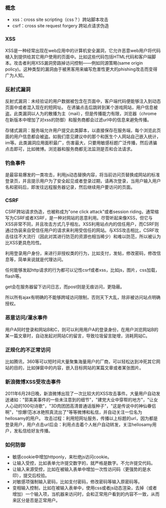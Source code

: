 ### 概念

* xss：cross site scripting（css？）跨站脚本攻击
* csrf：cross site request forgery 跨站点请求伪造

### XSS

XSS是一种经常出现在web应用中的计算机安全漏洞，它允许恶意web用户将代码植入到提供给其它用户使用的页面中。比如这些代码包括HTML代码和客户端脚本。攻击者利用XSS漏洞旁路掉访问控制——例如同源策略(same origin policy)。这种类型的漏洞由于被黑客用来编写危害性更大的phishing攻击而变得广为人知。


### 反射式漏洞

反射式漏洞：未经验证的用户数据被包含在页面中，客户端代码便能够注入到动态页面中或者混入现在的短网址。
在诱骗点击后跳转到某个游戏网站，用户信息被盗。此类漏洞以人为的散播为主（mail），但是传播能力有限，浏览器（chrome在新版本中增加了对xss的防御）和服务商都会过滤url中的信息来避免传播。

存储式漏洞：服务端允许用户提交此类脚本，以直接保存在服务端，每个浏览此页面的用户信息都会被盗。如我们意见建议中的那个和医生个人网站自己嵌入统计，im等。此类漏洞应用面积最广，伤害最大，只要用敏感标题广泛传播，然后诱骗点击即可，比如微博。浏览器和服务商都无法监测是否和合法请求。


### 钓鱼事件

是最容易爆发的一类攻击，利用js动态替换内容，将当前访问页替换成网站的标准登录页，并且提示用户为了安全起见或者登录过期，请再次登录，当用户输入用户名和密码后，即发往远程服务器记录，然后继续用户要访问的页面。
 
### CSRF

CSRF跨站请求伪造，也被称成为"one click attack"或者session riding，通常缩写为CSRF或者XSRF，是一种对网站的恶意利用。尽管听起来像XSS，但它与XSS非常不同，并且攻击方式几乎相左。XSS利用站点内的信任用户，而CSRF则通过伪装来自受信任用户的请求来利用受信任的网站。与XSS攻击相比，CSRF攻击往往不大流行（因此对其进行防范的资源也相当稀少）和难以防范，所以被认为比XSS更具危险性。

利用登录用户身份，来进行非授权类的行为，比如支付，发帖，修改密码，修改信息等，简单来说就是代理访问。

任何能够发起http请求的行为都可以记性csrf或者xss，比如js，图片，css加载，flash等。

get会在服务器留下访问日志，而post则是无痕访问，更隐蔽。

所以所有ajax有明确的不能够跨域访问限制，否则天下大乱，除非被访问站点明确授权。

### 恶意访问/灌水事件

用户A同时登录和网站B和C，则可以利用用户A的登录身份，在用户浏览网站B的某一篇文章时，自动发起对网站C的留言，导致垃圾留言陡增，消耗网站C。

### 正规化的不正常访问

比如腾讯，360等可以短时间大量聚集海量用户的厂商，可以轻松达到冲死其它网站的目的，比如弹窗中的内容，嵌入目标网站的某篇文章或者某张图片。

### 新浪微博XSS受攻击事件

2011年6月28日晚，新浪微博出现了一次比较大的XSS攻击事件。大量用户自动发送诸如："郭美美事件的一些未注意到的细节"，"建党大业中穿帮的地方"，"让女人心动的100句诗歌"，"3D肉团团高清普通话版种子"，"这是传说中的神仙眷侣啊"，"惊爆!范冰冰艳照真流出了"等等微博和私信，并自动关注一位名为hellosamy的用户。
攻击过程：利用短网址服务，传播以上标题的url，因为都是登录用户，用户点击url后会：利用点击着个人帐户自动转发，关注hellosamy用户，发私信给好友传播。
 
### 如何防御

* 敏感cookie中增加httponly，来杜绝js访问cookie。
* 让输入受控，比如表单允许提交数字的，就严格是数字。不允许提交代码。
* 让输入来源受控，比如在被输入表单中增加一次性访问码（更强势的是水印），提交后校验。
* 对敏感项强制输入密码，比如支付密码，修改密码等输入原密码等。
* 变相输入控制，比如在被输入表单中，使用css或者js动态渲染，去掉（或者增加）一个输入项，当机器来访问时，会和正常用户看到的内容不一致，从而来区分是否是正常用户。